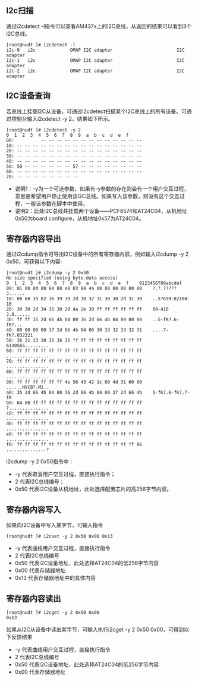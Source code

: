 ## I2c扫描

通过i2cdetect -l指令可以查看AM437x上的I2C总线，从返回的结果可以看到3个I2C总线。

```shell
[root@nudt ]# i2cdetect -l
i2c-0   i2c             OMAP I2C adapter                        I2C adapter
i2c-1   i2c             OMAP I2C adapter                        I2C adapter
i2c-2   i2c             OMAP I2C adapter                        I2C adapter
```

## I2C设备查询

  若总线上挂载I2C从设备，可通过i2cdetect扫描某个I2C总线上的所有设备。可通过控制台输入i2cdetect -y 2，结果如下所示。

```shell
[root@nudt ]# i2cdetect -y 2
0  1  2  3  4  5  6  7  8  9  a  b  c  d  e  f
00:          -- -- -- -- -- -- -- -- -- -- -- -- --
10: -- -- -- -- -- -- -- -- -- -- -- -- -- -- -- --
20: -- -- -- -- -- -- -- -- -- -- -- -- -- -- -- --
30: -- -- -- -- -- -- -- -- -- -- -- -- -- -- -- --
40: -- -- -- -- -- -- -- -- -- -- -- -- -- -- -- --
50: 50 -- -- -- -- -- -- 57 -- -- -- -- -- -- -- --
60: -- -- -- -- -- -- -- -- -- -- -- -- -- -- -- --
70: -- -- -- -- -- -- -- --
```

- 说明1：-y为一个可选参数，如果有-y参数的存在则会有一个用户交互过程，意思是希望用户停止使用该I2C总线。如果写入该参数，则没有这个交互过程，一般该参数在脚本中使用。
- 说明2：此处I2C总线共挂载两个设备——PCF8574和AT24C04，从机地址0x50为board configure，从机地址0x57为AT24C04。

## 寄存器内容导出

  通过i2cdump指令可导出I2C设备中的所有寄存器内容，例如输入i2cdump -y 2 0x50，可获得以下内容:

```shell
[root@nudt ]# i2cdump -y 2 0x50
No size specified (using byte-data access)
0  1  2  3  4  5  6  7  8  9  a  b  c  d  e  f    0123456789abcdef
00: 01 00 0d 00 84 08 e8 03 04 4a 00 00 00 00 00 00    ?.?.?????J......
10: 00 00 35 02 36 39 39 2d 38 32 31 38 30 2d 31 30    ..5?699-82180-10
20: 30 30 2d 34 31 30 20 4a 2e 30 ff ff ff ff ff ff    00-410 J.0......
30: ff ff 35 2d 66 4b 04 00 36 2d 66 4b 04 00 00 00    ..5-fK?.6-fK?...
40: 00 00 00 00 37 2d 66 4b 04 00 30 33 32 33 32 31    ....7-fK?.032321
50: 36 31 33 30 35 36 35 ff ff ff ff ff ff ff ff ff    6130565.........
60: ff ff ff ff ff ff ff ff ff ff ff ff ff ff ff ff    ................
70: ff ff ff ff ff ff ff ff ff ff ff ff ff ff ff ff    ................
80: ff ff ff ff ff ff ff ff ff ff ff ff ff ff ff ff    ................
90: ff ff ff ff ff ff 4e 56 43 42 1c 00 4d 31 00 00    ......NVCB?.M1..
a0: 35 2d 66 4b 04 00 36 2d 66 4b 04 00 37 2d 66 4b    5-fK?.6-fK?.7-fK
b0: 04 00 ff ff ff ff ff ff ff ff ff ff ff ff ff ff    ?...............
c0: ff ff ff ff ff ff ff ff ff ff ff ff ff ff ff ff    ................
d0: ff ff ff ff ff ff ff ff ff ff ff ff ff ff ff ff    ................
e0: ff ff ff ff ff ff ff ff ff ff ff ff ff ff ff ff    ................
f0: ff ff ff ff ff ff ff ff ff ff ff ff ff ff ff 96    ...............?
```

  i2cdump -y 2 0x50指令中：

- -y    代表取消用户交互过程，直接执行指令；
- 2     代表I2C总线编号；
- 0x50  代表I2C设备从机地址，此处选择配置芯片的高256字节内容。

## 寄存器内容写入

  如果向I2C设备中写入某字节，可输入指令

```shell
[root@nudt ]# i2cset -y 2 0x50 0x00 0x13
```

- -y    代表曲线用户交互过程，直接执行指令
- 2     代表I2C总线编号
- 0x50  代表I2C设备地址，此处选择AT24C04的低256字节内容
- 0x00  代表存储器地址
- 0x13  代表存储器地址中的具体内容

## 寄存器内容读出

```shell
[root@nudt ]# i2cget -y 2 0x50 0x00
0x13
```

  如果从I2C从设备中读出某字节，可输入执行i2cget -y 2 0x50 0x00，可得到以下反馈结果

- -y    代表曲线用户交互过程，直接执行指令
- 2     代表I2C总线编号
- 0x50  代表I2C设备地址，此处选择AT24C04的低256字节内容
- 0x00  代表存储器地址